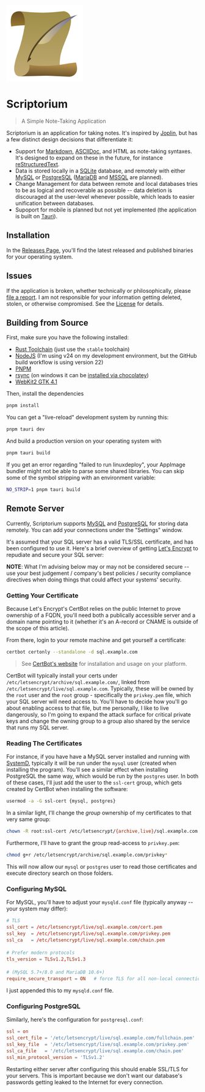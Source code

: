 <img src="assets/app-icon.svg" style="width: 200px; height: 200px" />

# Scriptorium

> A Simple Note-Taking Application

Scriptorium is an application for taking notes. It's inspired by [Joplin](https://joplinapp.org/), but has
a few distinct design decisions that differentiate it:

- Support for [Markdown](https://www.markdownguide.org/), [ASCIIDoc](https://asciidoc.org/), and HTML as note-taking
  syntaxes. It's designed to expand on these in the future, for instance [reStructuredText](https://www.sphinx-doc.org/en/master/usage/restructuredtext/basics.html).
- Data is stored locally in a [SQLite](https://www.sqlite.org/) database, and remotely with either [MySQL](https://www.mysql.com/) or
  [PostgreSQL](https://www.postgresql.org/) ([MariaDB](https://mariadb.org/) and [MSSQL](https://www.microsoft.com/en-us/sql-server) are planned).
- Change Management for data between remote and local databases tries to be as logical and recoverable as possible -- data deletion
  is discouraged at the user-level whenever possible, which leads to easier unification between databases.
- Supoport for mobile is planned but not yet implemented (the application is built on [Tauri](https://v2.tauri.app/)).

## Installation

In the [Releases Page](https://github.com/athanclark/scriptorium/releases), you'll find the latest released and published binaries for your
operating system.

## Issues

If the application is broken, whether technically or philosophically, please [file a report](https://github.com/athanclark/scriptorium/issues).
I am not responsible for your information getting deleted, stolen, or otherwise compromised. See the [License]() for details.

## Building from Source

First, make sure you have the following installed:

- [Rust Toolchain](https://rustup.rs/) (just use the `stable` toolchain)
- [NodeJS](https://nodejs.org/en) (I'm using v24 on my development environment, but the GitHub build workflow is using version 22)
- [PNPM](https://pnpm.io/)
- [rsync](https://linux.die.net/man/1/rsync) (on windows it can be [installed via chocolatey](https://community.chocolatey.org/packages/rsync/5.4.1.1))
- [WebKit2 GTK 4.1](https://webkitgtk.org/reference/webkit2gtk/2.38.4/)

Then, install the dependencies

```bash
pnpm install
```

You can get a "live-reload" development system by running this:

```bash
pnpm tauri dev
```

And build a production version on your operating system with

```bash
pnpm tauri build
```

If you get an error regarding "failed to run linuxdeploy", your AppImage bundler might not be able to parse some shared libraries. You can skip some of
the symbol stripping with an environment variable:

```bash
NO_STRIP=1 pnpm tauri build
```

## Remote Server

Currently, Scriptorium supports [MySQL](https://www.mysql.com/) and [PostgreSQL](https://www.postgresql.org/) for storing data remotely. You can add your
connections under the "Settings" window.

It's assumed that your SQL server has a valid TLS/SSL certificate, and has been configured to use it. Here's a brief overview of getting [Let's Encrypt](https://letsencrypt.org/)
to repudiate and secure your SQL server:

**NOTE**: What I'm advising below may or may not be considered secure -- use your best judgement / company's best policies / security compliance directives when doing things
that could affect your systems' security.

### Getting Your Certificate

Because Let's Encrypt's CertBot relies on the public Internet to prove ownership of a FQDN, you'll need both a publically accessible server and a domain name pointing to it
(whether it's an A-record or CNAME is outside of the scope of this article).

From there, login to your remote machine and get yourself a certificate:

```bash
certbot certonly --standalone -d sql.example.com
```

> See [CertBot's website](https://certbot.eff.org/) for installation and usage on your platform.

CertBot will typically install your certs under `/etc/letsencrypt/archive/sql.example.com/`, linked from `/etc/letsencrypt/live/sql.example.com`. Typically, these
will be owned by the `root` user and the `root` group - specifically the `privkey.pem` file, which your SQL server will need access to. You'll have to decide how you'll go about
enabling access to that file, but me personally, I like to live dangerously, so I'm going to expand the attack surface for critical private keys and change the owning group
to a group also shared by the service that runs my SQL server.

### Reading The Certificates

For instance, if you have have a MySQL server installed and running with [SystemD](https://systemd.io/), typically it will be run under the `mysql` user (created when installing
the program). You'll see a similar effect when installing PostgreSQL the same way, which would be run by the `postgres` user. In both of these cases, I'll just add the user to
the `ssl-cert` group, which gets created by CertBot when installing the software:

```bash
usermod -a -G ssl-cert {mysql, postgres}
```

In a similar light, I'll change the _group_ ownership of my certificates to that very same group:

```bash
chown -R root:ssl-cert /etc/letsencrypt/{archive,live}/sql.example.com
```

Furthermore, I'll have to grant the group read-access to `privkey.pem`:

```bash
chmod g+r /etc/letsencrypt/archive/sql.example.com/privkey*
```

This will now allow our `mysql` or `postgres` user to read those certificates and execute directory search on those folders.

### Configuring MySQL

For MySQL, you'll have to adjust your `mysqld.conf` file (typically anyway -- your system may differ):

```conf
# TLS
ssl_cert = /etc/letsencrypt/live/sql.example.com/cert.pem
ssl_key  = /etc/letsencrypt/live/sql.example.com/privkey.pem
ssl_ca   = /etc/letsencrypt/live/sql.example.com/chain.pem

# Prefer modern protocols
tls_version = TLSv1.2,TLSv1.3

# (MySQL 5.7+/8.0 and MariaDB 10.6+)
require_secure_transport = ON   # force TLS for all non-local connections
```

I just appended this to my `mysqld.conf` file.

### Configuring PostgreSQL

Similarly, here's the configuration for `postgresql.conf`:

```conf
ssl = on
ssl_cert_file = '/etc/letsencrypt/live/sql.example.com/fullchain.pem'
ssl_key_file  = '/etc/letsencrypt/live/sql.example.com/privkey.pem'
ssl_ca_file   = '/etc/letsencrypt/live/sql.example.com/chain.pem'
ssl_min_protocol_version = 'TLSv1.2'
```

Restarting either server after configuring this should enable SSL/TLS for your servers. This is important because we don't want our database's passwords
getting leaked to the Internet for every connection.
